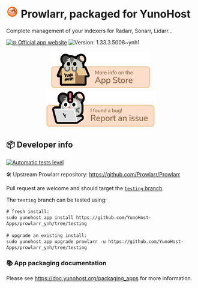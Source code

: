 <!--
N.B.: This README was automatically generated by <https://github.com/YunoHost/apps_tools/blob/main/readme_generator>
It shall NOT be edited by hand.
-->

<h1>
  <img src="https://raw.githubusercontent.com/YunoHost/apps/master/logos/prowlarr.png" width="32px" alt="Logo of Prowlarr">
  Prowlarr, packaged for YunoHost
</h1>

Complete management of your indexers for Radarr, Sonarr, Lidarr...

[![🌐 Official app website](https://img.shields.io/badge/Official_app_website-darkgreen?style=for-the-badge)](https://prowlarr.com)
![Version: 1.33.3.5008~ynh1](https://img.shields.io/badge/Version-1.33.3.5008~ynh1-rgba(0,150,0,1)?style=for-the-badge)

<div align="center">
<a href="https://apps.yunohost.org/app/prowlarr"><img height="100px" src="https://github.com/YunoHost/yunohost-artwork/raw/refs/heads/main/badges/neopossum-badges/badge_more_info_on_the_appstore.svg"/></a>
<a href="https://github.com/YunoHost-Apps/prowlarr_ynh/issues"><img height="100px" src="https://github.com/YunoHost/yunohost-artwork/raw/refs/heads/main/badges/neopossum-badges/badge_report_an_issue.svg"/></a>
</div>

## 📦 Developer info

[![Automatic tests level](https://apps.yunohost.org/badge/cilevel/prowlarr)](https://ci-apps.yunohost.org/ci/apps/prowlarr/)

🛠️ Upstream Prowlarr repository: <https://github.com/Prowlarr/Prowlarr>

Pull request are welcome and should target the [`testing` branch](https://github.com/YunoHost-Apps/prowlarr_ynh/tree/testing).

The `testing` branch can be tested using:
```
# fresh install:
sudo yunohost app install https://github.com/YunoHost-Apps/prowlarr_ynh/tree/testing

# upgrade an existing install:
sudo yunohost app upgrade prowlarr -u https://github.com/YunoHost-Apps/prowlarr_ynh/tree/testing
```

### 📚 App packaging documentation

Please see <https://doc.yunohost.org/packaging_apps> for more information.